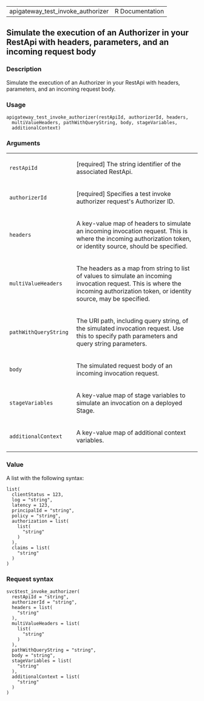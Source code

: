 <table style="width: 100%;">
<tbody>
<tr class="odd">
<td>apigateway_test_invoke_authorizer</td>
<td style="text-align: right;">R Documentation</td>
</tr>
</tbody>
</table>

## Simulate the execution of an Authorizer in your RestApi with headers, parameters, and an incoming request body

### Description

Simulate the execution of an Authorizer in your RestApi with headers,
parameters, and an incoming request body.

### Usage

    apigateway_test_invoke_authorizer(restApiId, authorizerId, headers,
      multiValueHeaders, pathWithQueryString, body, stageVariables,
      additionalContext)

### Arguments

<table>
<colgroup>
<col style="width: 35%" />
<col style="width: 65%" />
</colgroup>
<tbody>
<tr class="odd">
<td><code
id="apigateway_test_invoke_authorizer_:_restApiId">restApiId</code></td>
<td><p>[required] The string identifier of the associated
RestApi.</p></td>
</tr>
<tr class="even">
<td><code
id="apigateway_test_invoke_authorizer_:_authorizerId">authorizerId</code></td>
<td><p>[required] Specifies a test invoke authorizer request's
Authorizer ID.</p></td>
</tr>
<tr class="odd">
<td><code
id="apigateway_test_invoke_authorizer_:_headers">headers</code></td>
<td><p>A key-value map of headers to simulate an incoming invocation
request. This is where the incoming authorization token, or identity
source, should be specified.</p></td>
</tr>
<tr class="even">
<td><code
id="apigateway_test_invoke_authorizer_:_multiValueHeaders">multiValueHeaders</code></td>
<td><p>The headers as a map from string to list of values to simulate an
incoming invocation request. This is where the incoming authorization
token, or identity source, may be specified.</p></td>
</tr>
<tr class="odd">
<td><code
id="apigateway_test_invoke_authorizer_:_pathWithQueryString">pathWithQueryString</code></td>
<td><p>The URI path, including query string, of the simulated invocation
request. Use this to specify path parameters and query string
parameters.</p></td>
</tr>
<tr class="even">
<td><code id="apigateway_test_invoke_authorizer_:_body">body</code></td>
<td><p>The simulated request body of an incoming invocation
request.</p></td>
</tr>
<tr class="odd">
<td><code
id="apigateway_test_invoke_authorizer_:_stageVariables">stageVariables</code></td>
<td><p>A key-value map of stage variables to simulate an invocation on a
deployed Stage.</p></td>
</tr>
<tr class="even">
<td><code
id="apigateway_test_invoke_authorizer_:_additionalContext">additionalContext</code></td>
<td><p>A key-value map of additional context variables.</p></td>
</tr>
</tbody>
</table>

### Value

A list with the following syntax:

    list(
      clientStatus = 123,
      log = "string",
      latency = 123,
      principalId = "string",
      policy = "string",
      authorization = list(
        list(
          "string"
        )
      ),
      claims = list(
        "string"
      )
    )

### Request syntax

    svc$test_invoke_authorizer(
      restApiId = "string",
      authorizerId = "string",
      headers = list(
        "string"
      ),
      multiValueHeaders = list(
        list(
          "string"
        )
      ),
      pathWithQueryString = "string",
      body = "string",
      stageVariables = list(
        "string"
      ),
      additionalContext = list(
        "string"
      )
    )
